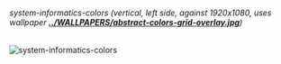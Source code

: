 ###### system-informatics-colors (vertical, left side, against 1920x1080, uses wallpaper **[../WALLPAPERS/abstract-colors-grid-overlay.jpg](abstract-colors-grid-overlay.jpg)**)
![system-informatics-colors](../img/system-informatics-colors.png?raw=true "system-informatics-colors")
